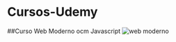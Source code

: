 # Cursos-Udemy

##Curso Web Moderno ocm Javascript
![web moderno](https://user-images.githubusercontent.com/87909626/170331485-90ccc644-6f39-4da2-b171-2aa42ecb077c.jpg)
